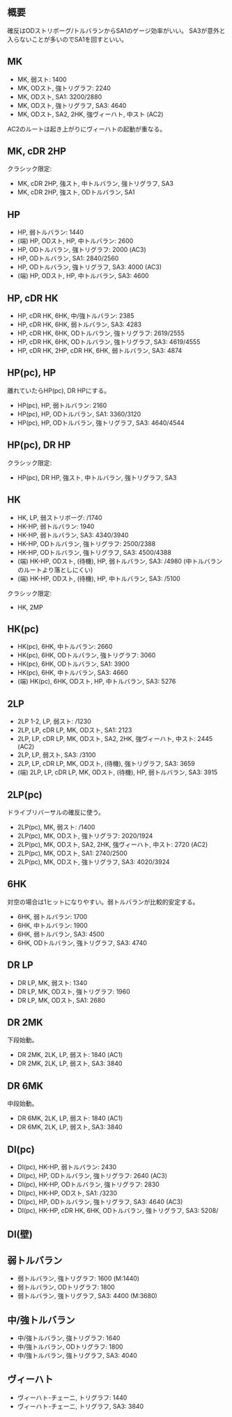 ## 概要

確反はODストリボーグ/トルバランからSA1のゲージ効率がいい。
SA3が意外と入らないことが多いのでSA1を回すといい。

## MK

- MK, 弱スト: 1400
- MK, ODスト, 強トリグラフ: 2240
- MK, ODスト, SA1: 3200/2880
- MK, ODスト, 強トリグラフ, SA3: 4640
- MK, ODスト, SA2, 2HK, 強ヴィーハト, 中スト (AC2)

AC2のルートは起き上がりにヴィーハトの起動が重なる。

## MK, cDR 2HP

クラシック限定:

- MK, cDR 2HP, 強スト, 中トルバラン, 強トリグラフ, SA3
- MK, cDR 2HP, 強スト, ODトルバラン, SA1

## HP

- HP, 弱トルバラン: 1440
- (端) HP, ODスト, HP, 中トルバラン: 2600
- HP, ODトルバラン, 強トリグラフ: 2000 (AC3)
- HP, ODトルバラン, SA1: 2840/2560
- HP, ODトルバラン, 強トリグラフ, SA3: 4000 (AC3)
- (端) HP, ODスト, HP, 中トルバラン, SA3: 4600

## HP, cDR HK

- HP, cDR HK, 6HK, 中/強トルバラン: 2385
- HP, cDR HK, 6HK, 弱トルバラン, SA3: 4283
- HP, cDR HK, 6HK, ODトルバラン, 強トリグラフ: 2619/2555
- HP, cDR HK, 6HK, ODトルバラン, 強トリグラフ, SA3: 4619/4555
- HP, cDR HK, 2HP, cDR HK, 6HK, 弱トルバラン, SA3: 4874

## HP(pc), HP

離れていたらHP(pc), DR HPにする。

- HP(pc), HP, 弱トルバラン: 2160
- HP(pc), HP, ODトルバラン, SA1: 3360/3120
- HP(pc), HP, ODトルバラン, 強トリグラフ, SA3: 4640/4544

## HP(pc), DR HP

クラシック限定:

- HP(pc), DR HP, 強スト, 中トルバラン, 強トリグラフ, SA3

## HK

- HK, LP, 弱ストリボーグ: /1740
- HK-HP, 弱トルバラン: 1940
- HK-HP, 弱トルバラン, SA3: 4340/3940
- HK-HP, ODトルバラン, 強トリグラフ: 2500/2388
- HK-HP, ODトルバラン, 強トリグラフ, SA3: 4500/4388
- (端) HK-HP, ODスト, (待機), HP, 弱トルバラン, SA3: /4980 (中トルバランのルートより落としにくい)
- (端) HK-HP, ODスト, (待機), HP, 中トルバラン, SA3: /5100

クラシック限定:

- HK, 2MP

## HK(pc)

- HK(pc), 6HK, 中トルバラン: 2660
- HK(pc), 6HK, ODトルバラン, 強トリグラフ: 3060
- HK(pc), 6HK, ODトルバラン, SA1: 3900
- HK(pc), 6HK, 中トルバラン, SA3: 4660
- (端) HK(pc), 6HK, ODスト, HP, 中トルバラン, SA3: 5276

## 2LP

- 2LP 1-2, LP, 弱スト: /1230
- 2LP, LP, cDR LP, MK, ODスト, SA1: 2123
- 2LP, LP, cDR LP, MK, ODスト, SA2, 2HK, 強ヴィーハト, 中スト: 2445 (AC2)
- 2LP, LP, 弱スト, SA3: /3100
- 2LP, LP, cDR LP, MK, ODスト, (待機), 強トリグラフ, SA3: 3659
- (端) 2LP, LP, cDR LP, MK, ODスト, (待機), HP, 弱トルバラン, SA3: 3915

## 2LP(pc)

ドライブリバーサルの確反に使う。

- 2LP(pc), MK, 弱スト: /1400
- 2LP(pc), MK, ODスト, 強トリグラフ: 2020/1924
- 2LP(pc), MK, ODスト, SA2, 2HK, 強ヴィーハト, 中スト: 2720 (AC2)
- 2LP(pc), MK, ODスト, SA1: 2740/2500
- 2LP(pc), MK, ODスト, 強トリグラフ, SA3: 4020/3924

## 6HK

対空の場合は1ヒットになりやすい。弱トルバランが比較的安定する。

- 6HK, 弱トルバラン: 1700
- 6HK, 中トルバラン: 1900
- 6HK, 弱トルバラン, SA3: 4500
- 6HK, ODトルバラン, 強トリグラフ, SA3: 4740

## DR LP

- DR LP, MK, 弱スト: 1340
- DR LP, MK, ODスト, 強トリグラフ: 1960
- DR LP, MK, ODスト, SA1: 2680

## DR 2MK

下段始動。

- DR 2MK, 2LK, LP, 弱スト: 1840 (AC1)
- DR 2MK, 2LK, LP, 弱スト, SA3: 3840

## DR 6MK

中段始動。

- DR 6MK, 2LK, LP, 弱スト: 1840 (AC1)
- DR 6MK, 2LK, LP, 弱スト, SA3: 3840

## DI(pc)

- DI(pc), HK-HP, 弱トルバラン: 2430
- DI(pc), HP, ODトルバラン, 強トリグラフ: 2640 (AC3)
- DI(pc), HK-HP, ODトルバラン, 強トリグラフ: 2830
- DI(pc), HK-HP, ODスト, SA1: /3230
- DI(pc), HP, ODトルバラン, 強トリグラフ, SA3: 4640 (AC3)
- DI(pc), HK-HP, cDR HK, 6HK, ODトルバラン, 強トリグラフ, SA3: 5208/

## DI(壁)

## 弱トルバラン

- 弱トルバラン, 強トリグラフ: 1600 (M:1440)
- 弱トルバラン, ODトリグラフ: 1800
- 弱トルバラン, 強トリグラフ, SA3: 4400 (M:3680)

## 中/強トルバラン

- 中/強トルバラン, 強トリグラフ: 1640
- 中/強トルバラン, ODトリグラフ: 1800
- 中/強トルバラン, 強トリグラフ, SA3: 4040

## ヴィーハト

- ヴィーハト-チェーニ, トリグラフ: 1440
- ヴィーハト-チェーニ, トリグラフ, SA3: 3840
